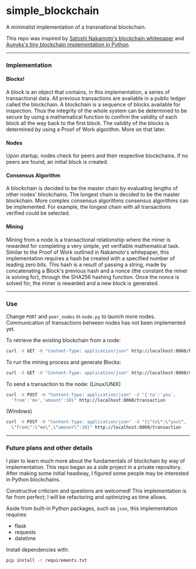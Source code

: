 # simple_blockchain
A minimalist implementation of a transnational blockchain.

This repo was inspired by [Satoshi Nakamoto's blockchain whitepaper](https://bitcoin.org/bitcoin.pdf) and [Aunyks's tiny blockchain implementation in Python](https://gist.github.com/aunyks/47d157f8bc7d1829a729c2a6a919c173).

---

### Implementation

#### Blocks!
A block is an object that contains, in this implementation, a series of transactional data. All previous transactions are available in a public ledger called the blockchain. A blockchain is a sequence of blocks available for inspection. Thus the integrity of the whole system can be determined to be secure by using a mathematical function to confirm the validity of each block all the way back to the first block. The validity of the blocks is determined by using a Proof of Work algorithm. More on that later.

#### Nodes
Upon startup, nodes check for peers and their respective blockchains. If no peers are found, an initial block is created.

#### Consensus Algorithm
A blockchain is decided to be the master chain by evaluating lengths of other nodes' blockchains. The longest chain is decided to be the master blockchain. More complex consensus algorithms consensus algorithms can be implemented. For example, the longest chain with all transactions verified could be selected.

#### Mining
Mining from a node is a transactional relationship where the miner is rewarded for completing a very simple, yet verifiable mathematical task. Similar to the Proof of Work outlined in Nakamoto's whitepaper, this implementation requires a hash be created with a specified number of leading zero bits. This hash is a result of passing a string, made by concatenating a Block's previous hash and a nonce (the constant the miner is solving for), through the SHA256 hashing function. Once the nonce is solved for, the miner is rewarded and a new block is generated.   

---

### Use

Change `PORT` and `peer_nodes` in `node.py` to launch more nodes. Communication of transactions between nodes has not been implemented yet.

To retrieve the existing blockchain from a node:
```bash
curl -X GET -H "Content-Type: application/json" http://localhost:8060/blocks
```

To run the mining process and generate Blocks:
```bash
curl -X GET -H "Content-Type: application/json" http://localhost:8060/mine
```

To send a transaction to the node:
(Linux/UNIX)
```bash
curl -X POST -H "Content-Type: application/json" -d "{'to':'you',
  'from':'me','amount':10}" http://localhost:8060/transaction
```

(Windows)
```bash
curl -X POST -H "Content-Type: application/json" -d "{\"to\":\"you\",
  \"from\":\"me\",\"amount\":10}" http://localhost:8060/transaction
```

---

### Future plans and other details

I plan to learn much more about the fundamentals of blockchain by way of implementation. This repo began as a side project in a private repository. After making some initial headway, I figured some people may be interested in Python blockchains.

Constructive criticism and questions are welcomed! This implementation is far from perfect; I will be refactoring and optimizing as time allows.

Aside from built-in Python packages, such as `json`, this implementation requires:
- flask
- requests
- datetime

Install dependencies with:
```bash
pip install -r requirements.txt
```
